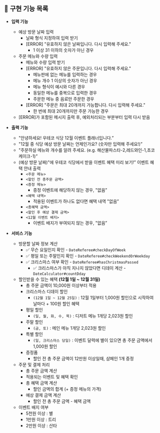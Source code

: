 ## 📝 구현 기능 목록

- **입력 기능**
    - 예상 방문 날짜 입력
        - 날짜 형식 지정하여 입력 받기
        - [ERROR] "유효하지 않은 날짜입니다. 다시 입력해 주세요."
            - 1 이상 31 이하의 숫자가 아닌 경우
    - 주문 메뉴와 수량 입력
        - 메뉴와 수량 입력 받기
        - [ERROR] "유효하지 않은 주문입니다. 다시 입력해 주세요."
            - 메뉴판에 없는 메뉴를 입력하는 경우
            - 메뉴 개수 1 이상의 숫자가 아닌 경우
            - 메뉴 형식이 예시와 다른 경우
            - 동일한 메뉴를 중복으로 입력한 경우
            - 주문한 메뉴 중 음료만 주문한 경우
        - [ERROR] "주문은 최대 20개까지 가능합니다. 다시 입력해 주세요."
            - 한 번에 최대 20개까지만 주문 가능한 경우
    - [ERROR]가 포함된 메시지 출력 후, 예외처리되는 부분부터 입력 다시 받음

- **출력 기능**
    - "안녕하세요! 우테코 식당 12월 이벤트 플래너입니다.”
    - "12월 중 식당 예상 방문 날짜는 언제인가요? (숫자만 입력해 주세요!)”
    - "주문하실 메뉴와 개수를 알려 주세요. (e.g. 해산물파스타-2,레드와인-1,초코케이크-1)”
    - (예상 방문 날짜)"에 우테코 식당에서 받을 이벤트 혜택 미리 보기!” 이벤트 혜택 안내 출력
        - `<주문 메뉴>`
        - `<할인 전 총주문 금액>`
        - `<증정 메뉴>`
            - 증정 이벤트에 해당하지 않는 경우, "없음”
        - `<혜택 내역>`
            - 적용된 이벤트가 하나도 없다면 혜택 내역 "없음”
        - `<총혜택 금액>`
        - `<할인 후 예상 결제 금액>`
        - `<12월 이벤트 배지>`
            - 이벤트 배지가 부여되지 않는 경우, "없음”
- **서비스 기능**
    - 방문할 날짜 정보 계산
        - ✅ 무슨 요일인지 확인 - `DateReferee#checkDayOfWeek`
        - ✅ 평일 또는 주말인지 확인 - `DateReferee#checkWeekendOrWeekday`
        - ✅ 크리스마스 여부 확인 - `DateReferee#hasChristmasPassed`
            - ✅ 크리스마스가 아직 지나지 않았다면 디데이 계산 - `DateCalculator#countDday`
    - 할인받을 수 있는 혜택 **(12월 1일 ~ 12월 31일)**
        - 총 주문 금액이 10,000원 이상부터 적용
        - 크리스마스 디데이 할인
            - `(12월 1일 ~ 12월 25일)` : 12월 1일부터 1,000원 할인으로 시작하여 날마다 + 100원 할인 혜택
        - 평일 할인
            - `(일, 월, 화, 수, 목)` : 디저트 메뉴 1개당 2,023원 할인
        - 주말 할인
            - `(금, 토)` : 메인 메뉴 1개당 2,023원 할인
        - 특별 할인
            - `(일, 크리스마스 당일)` : 이벤트 달력에 별이 있으면 총 주문 금액에서 1,000원 할인
        - 증정품
            - 할인 전 총 주문 금액이 12만원 이상일때, 샴페인 1개 증정
    - 주문 및 결제 처리
        - 총 주문 금액 계산
        - 적용되는 이벤트 및 혜택 확인
        - 총 혜택 금액 계산
            - 할인 금액의 합계 (+ 증정 메뉴의 가격)
        - 예상 결제 금액 계산
            - 할인 전 총 주문 금액 - 혜택 금액
    - 이벤트 배지 여부
        - 5천원 이상 : 별
        - 1만원 이상 : 트리
        - 2만원 이상 : 산타